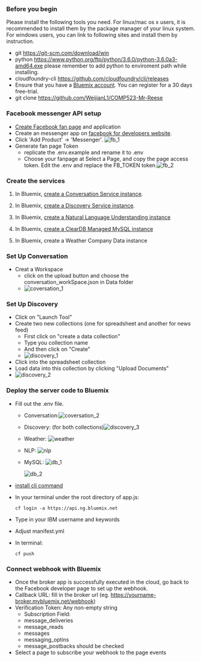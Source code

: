 ### Before you begin
Please install the following tools you need.
For linux/mac os x users, it is recommended to install them by the package manager of your linux system.
For windows users, you can link to following sites and install them by instruction.
* git https://git-scm.com/download/win
* python https://www.python.org/ftp/python/3.6.0/python-3.6.0a3-amd64.exe
  please remember to add python to enviroment path while installing.
* cloudfoundry-cli https://github.com/cloudfoundry/cli/releases
* Ensure that you have a [Bluemix account](https://console.ng.bluemix.net/registration/). You can register for a 30 days free-trial.
* git clone https://github.com/WeijianL1/COMP523-Mr-Reese

### Facebook messenger API setup

* [Create Facebook fan page](https://www.facebook.com/pages/create) and application
* Create an messenger app on  [facebook for developers website](https://developers.facebook.com/apps/).
* Click 'Add Product' -> 'Messenger'. ![fb_1](image/fb_1.png)
* Generate fan page Token
   * replicate the .env.example and rename it to .env
   * Choose your fanpage at Select a Page, and copy the page access token. Edit the .env and replace the FB_TOKEN token.![fb_2](image/fb_2.png)

### Create the services

1. In Bluemix, [create a Conversation Service instance](https://console.ng.bluemix.net/registration/?target=/catalog/services/conversation/).

2. In Bluemix, [create a Discovery Service instance](https://console.ng.bluemix.net/registration/?target=/catalog/services/discovery/).

3. In Bluemix, [create a Natural Language Understanding instance](https://console.bluemix.net/catalog/services/natural-language-understanding)

4. In Bluemix, [create a ClearDB Managed MySQL instance](https://console.bluemix.net/catalog/services/cleardb-managed-mysql-database)
5. In Bluemix, create a Weather Company Data instance

### Set Up Conversation
* Creat a Workspace 
  * ​click on the upload button and choose the conversation_workSpace.json in Data folder
  * ![coversation_1](image/coversation_1.jpeg)

### Set Up Discovery
* Click on "Launch Tool"
* Create two new collections (one for spreadsheet and another for news feed)
  * First click on "create a data collection"
  * Type you collection name 
  * And then click on "Create"
  * ![discovery_1](image/discovery_1.jpeg)
* Click into the spreadsheet collection
* Load data into this collection by clicking "Upload Documents"
* ![discovery_2](image/discovery_2.png)


### Deploy the server code to Bluemix
* Fill out the .env file. 


  * Conversation:![coversation_2](image/coversation_2.jpeg)

  * Discovery: (for both collections)![discovery_3](image/discovery_3.jpeg)

  * Weather: ![weather](image/weather.jpeg)

  * NLP: ![nlp](image/nlp.jpeg)

  * MySQL: ![db_1](image/db_1.jpeg)

    ![db_2](image/db_2.jpeg)

* [install cli command](https://docs.cloudfoundry.org/cf-cli/install-go-cli.html)

* In your terminal under the root directory of app.js:

   ```
   cf login -a https://api.ng.bluemix.net
   ```

* Type in your IBM username and keywords

* Adjust manifest.yml

* In terminal:

   ```
   cf push
   ```

### Connect webhook with Bluemix
* Once the broker app is successfully executed in the cloud, go back to the Facebook developer page to set up the webhook.
* Callback URL: fill in the broker url (eg. https://yourname-broker.mybluemix.net/webhook)
* Verification Token: Any non-empty string
  * Subscription Field:
  * message_deliveries
  * message_reads
  * messages
  * messaging_optins
  * message_postbacks  should be checked
* Select a page to subscribe your webhook to the page events


